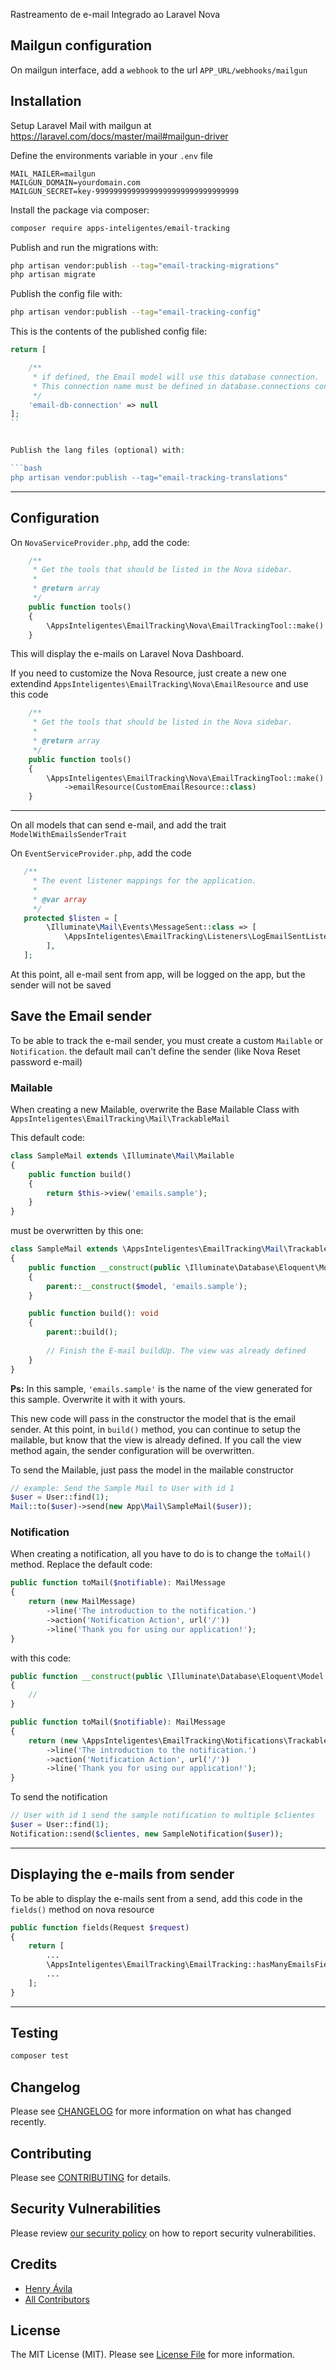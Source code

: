 Rastreamento de e-mail Integrado ao Laravel Nova


## Mailgun configuration
On mailgun interface, add a `webhook` to the url `APP_URL/webhooks/mailgun`


## Installation

Setup Laravel Mail with mailgun at https://laravel.com/docs/master/mail#mailgun-driver

Define the environments variable in your `.env` file
```
MAIL_MAILER=mailgun
MAILGUN_DOMAIN=yourdomain.com
MAILGUN_SECRET=key-99999999999999999999999999999999
```

Install the package via composer:

```bash
composer require apps-inteligentes/email-tracking
```

Publish and run the migrations with:

```bash
php artisan vendor:publish --tag="email-tracking-migrations"
php artisan migrate
```


Publish the config file with:

```bash
php artisan vendor:publish --tag="email-tracking-config"
```


This is the contents of the published config file:

```php
return [

    /**
     * if defined, the Email model will use this database connection.
     * This connection name must be defined in database.connections config file
     */
    'email-db-connection' => null
];
``


Publish the lang files (optional) with:

```bash
php artisan vendor:publish --tag="email-tracking-translations"
```


---

## Configuration

On `NovaServiceProvider.php`, add the code:
```php
    /**
     * Get the tools that should be listed in the Nova sidebar.
     *
     * @return array
     */
    public function tools()
    {
        \AppsInteligentes\EmailTracking\Nova\EmailTrackingTool::make()
    }
```
This will display the e-mails on Laravel Nova Dashboard.

If you need to customize the Nova Resource, just create a new one extendind `AppsInteligentes\EmailTracking\Nova\EmailResource` and use this code
```php
    /**
     * Get the tools that should be listed in the Nova sidebar.
     *
     * @return array
     */
    public function tools()
    {                    
        \AppsInteligentes\EmailTracking\Nova\EmailTrackingTool::make()
            ->emailResource(CustomEmailResource::class)                        
    }                
```

---


On all models that can send e-mail, and add the trait `ModelWithEmailsSenderTrait`



On `EventServiceProvider.php`, add the code
```php
   /**
     * The event listener mappings for the application.
     *
     * @var array
     */
   protected $listen = [
        \Illuminate\Mail\Events\MessageSent::class => [
            \AppsInteligentes\EmailTracking\Listeners\LogEmailSentListener::class,
        ],
   ];
```

At this point, all e-mail sent from app, will be logged on the app, but the sender will not be saved


## Save the Email sender
To be able to track the e-mail sender, you must create a custom `Mailable` or `Notification`. the default mail can't define the sender (like Nova Reset password e-mail)

### Mailable
When creating a new Mailable, overwrite the Base Mailable Class with `AppsInteligentes\EmailTracking\Mail\TrackableMail`

This default code:
```php
class SampleMail extends \Illuminate\Mail\Mailable
{
	public function build()
	{
		return $this->view('emails.sample');
	}
}
```

must be overwritten by this one:
```php
class SampleMail extends \AppsInteligentes\EmailTracking\Mail\TrackableMail
{
    public function __construct(public \Illuminate\Database\Eloquent\Model $model)
    {
        parent::__construct($model, 'emails.sample');
    }

    public function build(): void
    {
        parent::build();
        
        // Finish the E-mail buildUp. The view was already defined
    }
}
```
**Ps:** In this sample, `'emails.sample'` is the name of the view generated for this sample. Overwrite it with it with yours. 

This new code will pass in the constructor the model that is the email sender. 
At this point, in `build()` method, you can continue to setup the mailable, but know that the view is already defined. 
If you call the view method again, the sender configuration will be overwritten.

To send the Mailable, just pass the model in the mailable constructor 
```php
// example: Send the Sample Mail to User with id 1
$user = User::find(1);
Mail::to($user)->send(new App\Mail\SampleMail($user));
```


### Notification
When creating a notification, all you have to do is to change the `toMail()` method.
Replace the default code:
```php
public function toMail($notifiable): MailMessage
{
    return (new MailMessage)
        ->line('The introduction to the notification.')
        ->action('Notification Action', url('/'))
        ->line('Thank you for using our application!');
}
```

with this code:

```php
public function __construct(public \Illuminate\Database\Eloquent\Model $model)
{
    //
}

public function toMail($notifiable): MailMessage
{
    return (new \AppsInteligentes\EmailTracking\Notifications\TrackableNotificationMailMessage($this->model))
        ->line('The introduction to the notification.')
        ->action('Notification Action', url('/'))
        ->line('Thank you for using our application!');
}
```

To send the notification 

```php
// User with id 1 send the sample notification to multiple $clientes
$user = User::find(1);
Notification::send($clientes, new SampleNotification($user));
```

---

## Displaying the e-mails from sender
To be able to display the e-mails sent from a send, add this code in the `fields()` method on nova resource
```php
public function fields(Request $request)
{
    return [
        ...
        \AppsInteligentes\EmailTracking\EmailTracking::hasManyEmailsField(),
        ...
    ];
}
```

---

## Testing

```bash
composer test
```

## Changelog

Please see [CHANGELOG](CHANGELOG.md) for more information on what has changed recently.

## Contributing

Please see [CONTRIBUTING](https://github.com/spatie/.github/blob/main/CONTRIBUTING.md) for details.

## Security Vulnerabilities

Please review [our security policy](../../security/policy) on how to report security vulnerabilities.

## Credits

- [Henry Ávila](https://github.com/henryavila)
- [All Contributors](../../contributors)

## License

The MIT License (MIT). Please see [License File](LICENSE.md) for more information.
